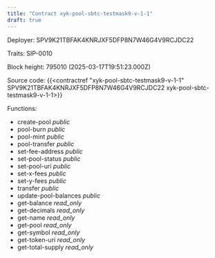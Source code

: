 ```yaml
---
title: "Contract xyk-pool-sbtc-testmask9-v-1-1"
draft: true
---
```

Deployer: SPV9K21TBFAK4KNRJXF5DFP8N7W46G4V9RCJDC22

Traits:
 SIP-0010



Block height: 795010 (2025-03-17T19:51:23.000Z)

Source code: {{<contractref "xyk-pool-sbtc-testmask9-v-1-1" SPV9K21TBFAK4KNRJXF5DFP8N7W46G4V9RCJDC22 xyk-pool-sbtc-testmask9-v-1-1>}}

Functions:

* create-pool _public_
* pool-burn _public_
* pool-mint _public_
* pool-transfer _public_
* set-fee-address _public_
* set-pool-status _public_
* set-pool-uri _public_
* set-x-fees _public_
* set-y-fees _public_
* transfer _public_
* update-pool-balances _public_
* get-balance _read_only_
* get-decimals _read_only_
* get-name _read_only_
* get-pool _read_only_
* get-symbol _read_only_
* get-token-uri _read_only_
* get-total-supply _read_only_
